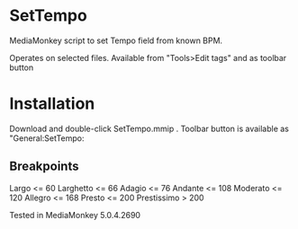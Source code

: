 # SetTempo
MediaMonkey script to set Tempo field from known BPM.

Operates on selected files. Available from "Tools>Edit tags" and as toolbar button

# Installation
Download and double-click SetTempo.mmip .
Toolbar button is available as "General:SetTempo:

## Breakpoints
Largo <= 60
Larghetto <= 66
Adagio <= 76
Andante <= 108
Moderato <= 120
Allegro <= 168
Presto <= 200
Prestissimo > 200

Tested in MediaMonkey 5.0.4.2690
